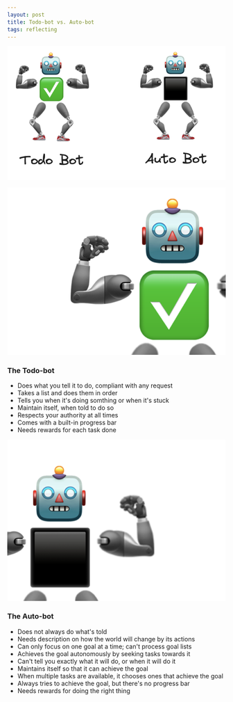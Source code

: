 ```yaml
---
layout: post
title: Todo-bot vs. Auto-bot
tags: reflecting
---
```


![bots](assets/bots/bots.png)

![todo-bot](assets/bots/todo-bot.png)

### The Todo-bot
- Does what you tell it to do, compliant with any request
- Takes a list and does them in order
- Tells you when it's doing somthing or when it's stuck
- Maintain itself, when told to do so
- Respects your authority at all times
- Comes with a built-in progress bar
- Needs rewards for each task done

![auto-bot](assets/bots/auto-bot.png)

### The Auto-bot
- Does not always do what's told
- Needs description on how the world will change by its actions
- Can only focus on one goal at a time; can't process goal lists
- Achieves the goal autonomously by seeking tasks towards it
- Can't tell you exactly what it will do, or when it will do it
- Maintains itself so that it can achieve the goal
- When multiple tasks are available, it chooses ones that achieve the goal
- Always tries to achieve the goal, but there's no progress bar
- Needs rewards for doing the right thing